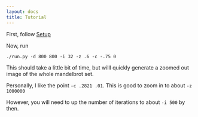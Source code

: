 ```yaml
---
layout: docs
title: Tutorial
---
```


First, follow [Setup]({{site.baseurl}}/docs/fractalrender/setup)

Now, run

`./run.py -d 800 800 -i 32 -z .6 -c -.75 0`

This should take a little bit of time, but willl quickly generate a zoomed out image of the whole mandelbrot set.

Personally, I like the point `-c .2821 .01`. This is good to zoom in to about `-z 1000000`

However, you will need to up the number of iterations to about `-i 500` by then.


